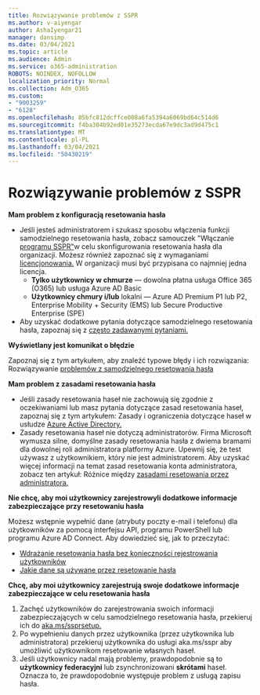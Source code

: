 ```yaml
---
title: Rozwiązywanie problemów z SSPR
ms.author: v-aiyengar
author: AshaIyengar21
manager: dansimp
ms.date: 03/04/2021
ms.topic: article
ms.audience: Admin
ms.service: o365-administration
ROBOTS: NOINDEX, NOFOLLOW
localization_priority: Normal
ms.collection: Adm_O365
ms.custom:
- "9003259"
- "6128"
ms.openlocfilehash: 85bfc812dcffce008a6fa5394a6069bd64c514d6
ms.sourcegitcommit: f4ba304b92ed01e35273ecda67e9dc3ad9d475c1
ms.translationtype: MT
ms.contentlocale: pl-PL
ms.lasthandoff: 03/04/2021
ms.locfileid: "50430219"
---
```

# <a name="troubleshoot-sspr"></a>Rozwiązywanie problemów z SSPR

**Mam problem z konfiguracją resetowania hasła**

- Jeśli jesteś administratorem i szukasz sposobu włączenia funkcji samodzielnego resetowania hasła, zobacz samouczek "Włączanie [programu SSPR"](https://docs.microsoft.com/azure/active-directory/authentication/tutorial-enable-sspr)w celu skonfigurowania resetowania hasła dla organizacji. Możesz również zapoznać się z wymaganiami [licencjonowania.](https://docs.microsoft.com/azure/active-directory/authentication/concept-sspr-licensing?WT.mc_id=Portal-Microsoft_Azure_Support) W organizacji musi być przypisana co najmniej jedna licencja.
    - **Tylko użytkownicy w chmurze** — dowolna płatna usługa Office 365 (O365) lub usługa Azure AD Basic
    - **Użytkownicy chmury i/lub** lokalni — Azure AD Premium P1 lub P2, Enterprise Mobility + Security (EMS) lub Secure Productive Enterprise (SPE)
- Aby uzyskać dodatkowe pytania dotyczące samodzielnego resetowania hasła, zapoznaj się z [często zadawanymi pytaniami.](https://docs.microsoft.com/azure/active-directory/authentication/active-directory-passwords-faq?WT.mc_id=Portal-Microsoft_Azure_Support)

**Wyświetlany jest komunikat o błędzie**

Zapoznaj się z tym artykułem, aby znaleźć typowe błędy i ich rozwiązania: Rozwiązywanie [problemów z samodzielnego resetowania hasła](https://docs.microsoft.com/azure/active-directory/authentication/active-directory-passwords-troubleshoot?WT.mc_id=Portal-Microsoft_Azure_Support)

**Mam problem z zasadami resetowania hasła**

- Jeśli zasady resetowania haseł nie zachowują się zgodnie z oczekiwaniami lub masz pytania dotyczące zasad resetowania haseł, zapoznaj się z tym artykułem: Zasady i ograniczenia dotyczące haseł w usłudze [Azure Active Directory.](https://docs.microsoft.com/azure/active-directory/authentication/concept-sspr-policy?WT.mc_id=Portal-Microsoft_Azure_Support)
- Zasady resetowania haseł nie dotyczą administratorów. Firma Microsoft wymusza silne, domyślne zasady resetowania hasła z dwiema bramami dla dowolnej roli administratora platformy Azure. Upewnij się, że test używasz z użytkownikiem, który nie jest administratorem. Aby uzyskać więcej informacji na temat zasad resetowania konta administratora, zobacz ten artykuł: Różnice między [zasadami resetowania przez administratora.](https://docs.microsoft.com/azure/active-directory/authentication/concept-sspr-policy?WT.mc_id=Portal-Microsoft_Azure_Support#administrator-reset-policy-differences)

**Nie chcę, aby moi użytkownicy zarejestrowyli dodatkowe informacje zabezpieczające przy resetowaniu hasła**

Możesz wstępnie wypełnić dane (atrybuty poczty e-mail i telefonu) dla użytkowników za pomocą interfejsu API, programu PowerShell lub programu Azure AD Connect. Aby dowiedzieć się, jak to przeczytać:

- [Wdrażanie resetowania hasła bez konieczności rejestrowania użytkowników](https://docs.microsoft.com/azure/active-directory/active-directory-passwords-data?WT.mc_id=Portal-Microsoft_Azure_Support#set-and-read-authentication-data-using-powershell)
- [Jakie dane są używane przez resetowanie hasła](https://docs.microsoft.com/azure/active-directory/active-directory-passwords-data?WT.mc_id=Portal-Microsoft_Azure_Support)

**Chcę, aby moi użytkownicy zarejestrują swoje dodatkowe informacje zabezpieczające w celu resetowania hasła**

1. Zachęć użytkowników do zarejestrowania swoich informacji zabezpieczających w celu samodzielnego resetowania hasła, przekieruj ich do [aka.ms/ssprsetup.](https://mysignins.microsoft.com/security-info)
1. Po wypełnieniu danych przez użytkownika (przez użytkownika lub administratora) [](https://passwordreset.microsoftonline.com/) przekieruj użytkownika do usługi aka.ms/sspr aby umożliwić użytkownikom resetowanie własnych haseł.
1. Jeśli użytkownicy nadal mają problemy, prawdopodobnie są to **użytkownicy federacyjni** lub zsynchronizowani **skrótami** haseł. Oznacza to, że prawdopodobnie występuje problem z usługą zapisu hasła.
